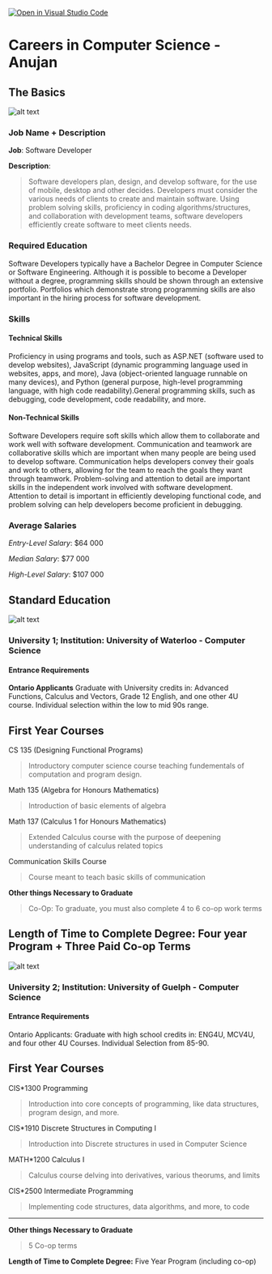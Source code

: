 [![Open in Visual Studio Code](https://classroom.github.com/assets/open-in-vscode-c66648af7eb3fe8bc4f294546bfd86ef473780cde1dea487d3c4ff354943c9ae.svg)](https://classroom.github.com/online_ide?assignment_repo_id=8706229&assignment_repo_type=AssignmentRepo)

# Careers in Computer Science - Anujan

## The Basics

![alt text](https://img.freepik.com/premium-photo/developing-programmer-development-website-design-coding-technologies-working-software-company-office_18497-1234.jpg?w=2000 "Stock Image")

### Job Name + Description 

**Job**: Software Developer

**Description**: 

> Software developers plan, design, and develop software, for the use of mobile, desktop and other decides. Developers must consider the various needs of clients to create and maintain software. Using problem solving skills, proficiency in coding algorithms/structures, and collaboration with development teams, software developers efficiently create software to meet clients needs.

### Required Education

Software Developers typically have a Bachelor Degree in Computer Science or Software Engineering. Although it is possible to become a Developer without a degree, programming skills should be shown through an extensive portfolio. Portfolios which demonstrate strong programming skills are also important in the hiring process for software development. 


### Skills

#### **Technical Skills**
Proficiency in using programs and tools, such as ASP.NET (software used to develop websites), JavaScript (dynamic programming language used in websites, apps, and more), Java (object-oriented language runnable on many devices), and Python (general purpose, high-level programming language, with high code readability).General programming skills, such as debugging, code development, code readability, and more. 

#### **Non-Technical Skills**
Software Developers require soft skills which allow them to collaborate and work well with software development. Communication and teamwork are collaborative skills which are important when many people are being used to develop software. Communication helps developers convey their goals and work to others, allowing for the team to reach the goals they want through teamwork. Problem-solving and attention to detail are important skills in the independent work involved with software development. Attention to detail is important in efficiently developing functional code, and problem solving can help developers become proficient in debugging.


### Average Salaries

*Entry-Level Salary*: $64 000

*Median Salary*: $77 000

*High-Level Salary*: $107 000

## Standard Education

![alt text](https://media-exp1.licdn.com/dms/image/D563DAQGXnBeTbnTgmA/image-scale_191_1128/0/1664807082966?e=1665853200&v=beta&t=Uyyade5d5sw4wlflA29bICFfCIM5h-L_FRpfRDn3piU "Waterloo")

### University 1; Institution: University of Waterloo - Computer Science



#### Entrance Requirements 

**Ontario Applicants**
Graduate with University credits in: Advanced Functions, Calculus and Vectors, Grade 12 English, and one other 4U course. Individual selection within the low to mid 90s range.

**First Year Courses**
---
CS 135 (Designing Functional Programs)
> Introductory computer science course teaching fundementals of computation and program design. 

Math 135 (Algebra for Honours Mathematics)
> Introduction of basic elements of algebra

Math 137 (Calculus 1 for Honours Mathematics)
> Extended Calculus course with the purpose of deepening understanding of calculus related topics

Communication Skills Course
> Course meant to teach basic skills of communication

**Other things Necessary to Graduate**
> Co-Op: To graduate, you must also complete 4 to 6 co-op work terms 

**Length of Time to Complete Degree:** Four year Program + Three Paid Co-op Terms
---

![alt text](https://marvel-b1-cdn.bc0a.com/f00000000209359/www.uoguelph.ca/cip/sites/default/files/Copy%20of%20One%20Word%20Banner-2.png "Guelph")

### University 2; Institution: University of Guelph - Computer Science



#### **Entrance Requirements** 

Ontario Applicants: Graduate with high school credits in: ENG4U, MCV4U, and four other 4U Courses. Individual Selection from 85-90.

**First Year Courses**
---
CIS*1300 Programming
> Introduction into core concepts of programming, like data structures, program design, and more. 

CIS*1910 Discrete Structures in Computing I
> Introduction into Discrete structures in used in Computer Science

MATH*1200 Calculus I
> Calculus course delving into derivatives, various theorums, and limits

CIS*2500 Intermediate Programming
> Implementing code structures, data algorithms, and more, to code
---


**Other things Necessary to Graduate**
> 5 Co-op terms

**Length of Time to Complete Degree:** Five Year Program (including co-op)







